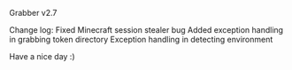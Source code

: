 
 Grabber v2.7

Change log:
Fixed Minecraft session stealer bug
Added exception handling in grabbing token directory
Exception handling in detecting environment

Have a nice day :)

